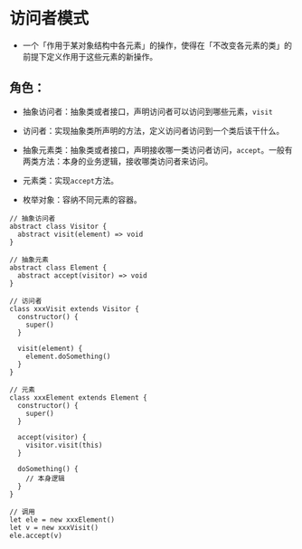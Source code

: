 # 访问者模式

- 一个「作用于某对象结构中各元素」的操作，使得在「不改变各元素的类」的前提下定义作用于这些元素的新操作。

## 角色：
  - 抽象访问者：抽象类或者接口，声明访问者可以访问到哪些元素，`visit`
  - 访问者：实现抽象类所声明的方法，定义访问者访问到一个类后该干什么。

  - 抽象元素类：抽象类或者接口，声明接收哪一类访问者访问，`accept`。一般有两类方法：本身的业务逻辑，接收哪类访问者来访问。
  - 元素类：实现`accept`方法。
  - 枚举对象：容纳不同元素的容器。

```JS
// 抽象访问者
abstract class Visitor {
  abstract visit(element) => void
}

// 抽象元素
abstract class Element {
  abstract accept(visitor) => void
}

// 访问者
class xxxVisit extends Visitor {
  constructor() {
    super()
  }

  visit(element) {
    element.doSomething()
  }
}

// 元素
class xxxElement extends Element {
  constructor() {
    super()
  }

  accept(visitor) {
    visitor.visit(this)
  }

  doSomething() {
    // 本身逻辑
  }
}

// 调用
let ele = new xxxElement()
let v = new xxxVisit()
ele.accept(v)
```